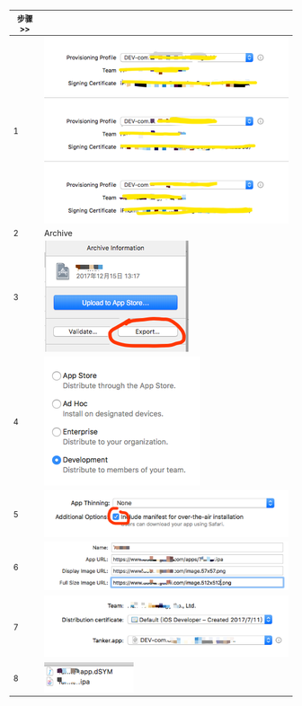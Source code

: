 | 步骤 >> |  |
| --- | --- |
| 1 | ![](assets/3.png) |
| 2 | Archive |
| 3 | ![](assets/4.png) |
| 4 | ![](assets/5.png) |
| 5 | ![](assets/ios云测-bcf66177.png) |
| 6 | ![](assets/ios云测-55a98ae3.png) |
| 7 | ![](assets/ios云测-9b5e792b.png) |
| 8 | ![](assets/ios云测-7593aa1d.png) |
